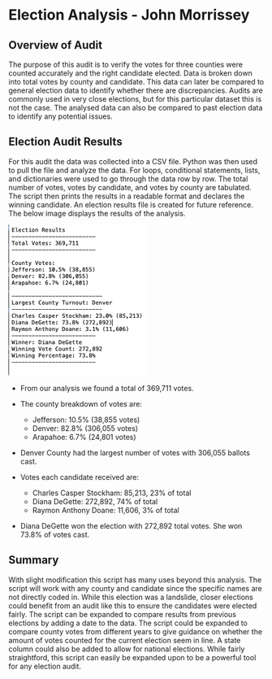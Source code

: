 # Election Analysis - John Morrissey 

## Overview of Audit
The purpose of this audit is to verify the votes for three counties were counted accurately and the right candidate elected. Data is broken down into total votes by county and candidate. This data can later be compared to general election data to identify whether there are discrepancies. Audits are commonly used in very close elections, but for this particular dataset this is not the case. The analysed data can also be compared to past election data to identify any potential issues. 

## Election Audit Results 

For this audit the data was collected into a CSV file. Python was then used to pull the file and analyze the data. For loops, conditional statements, lists, and dictionaries were used to go through the data row by row. The total number of votes, votes by candidate, and votes by county are tabulated. The script then prints the results in a readable format and declares the winning candidate. An election results file is created for future reference. The below image displays the results of the analysis. 

![Results of Analysis](resources/Results.png)

* From our analysis we found a total of 369,711 votes. 

* The county breakdown of votes are: 
    * Jefferson: 10.5% (38,855 votes) 
    * Denver: 82.8% (306,055 votes) 
    * Arapahoe: 6.7% (24,801 votes) 
    

* Denver County had the largest number of votes with 306,055 ballots cast. 

* Votes each candidate received are: 
    * Charles Casper Stockham: 85,213, 23% of total
    * Diana DeGette: 272,892, 74% of total
    * Raymon Anthony Doane: 11,606, 3% of total 

* Diana DeGette won the election with 272,892 total votes. She won 73.8% of votes cast. 


## Summary 

With slight modification this script has many uses beyond this analysis. The script will work with any county and candidate since the specific names are not directly coded in. While this election was a landslide, closer elections could benefit from an audit like this to ensure the candidates were elected fairly. The script can be expanded to compare results from previous elections by adding a date to the data. The script could be expanded to compare county votes from different years to give guidance on whether the amount of votes counted for the current election seem in line. A state column could also be added to allow for national elections. While fairly straightford, this script can easily be expanded upon to be a powerful tool for any election audit. 
